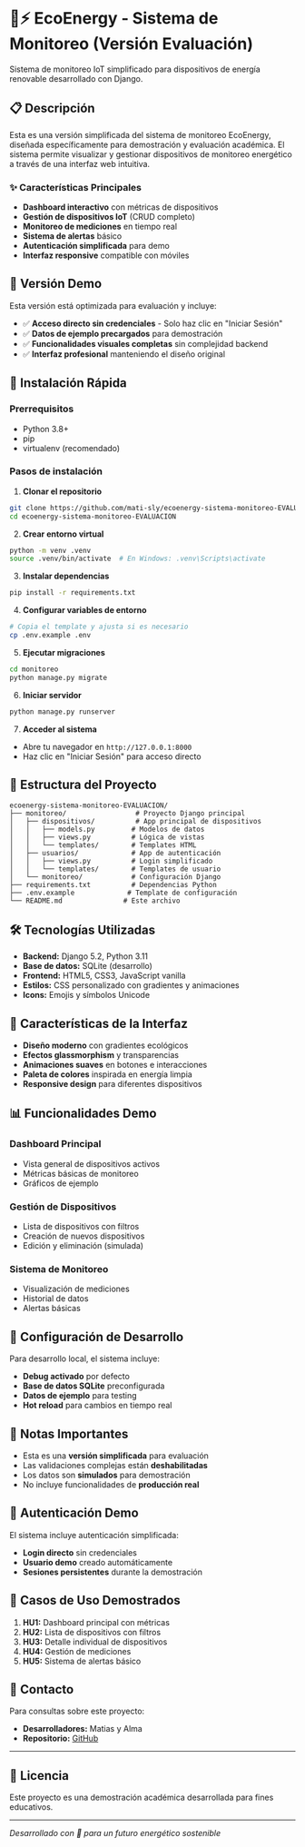 # 🌱⚡ EcoEnergy - Sistema de Monitoreo (Versión Evaluación)

Sistema de monitoreo IoT simplificado para dispositivos de energía renovable desarrollado con Django.

## 📋 Descripción

Esta es una versión simplificada del sistema de monitoreo EcoEnergy, diseñada específicamente para demostración y evaluación académica. El sistema permite visualizar y gestionar dispositivos de monitoreo energético a través de una interfaz web intuitiva.

### ✨ Características Principales

- **Dashboard interactivo** con métricas de dispositivos
- **Gestión de dispositivos IoT** (CRUD completo)
- **Monitoreo de mediciones** en tiempo real
- **Sistema de alertas** básico
- **Autenticación simplificada** para demo
- **Interfaz responsive** compatible con móviles

## 🎯 Versión Demo

Esta versión está optimizada para evaluación y incluye:

- ✅ **Acceso directo sin credenciales** - Solo haz clic en "Iniciar Sesión"
- ✅ **Datos de ejemplo precargados** para demostración
- ✅ **Funcionalidades visuales completas** sin complejidad backend
- ✅ **Interfaz profesional** manteniendo el diseño original

## 🚀 Instalación Rápida

### Prerrequisitos

- Python 3.8+
- pip
- virtualenv (recomendado)

### Pasos de instalación

1. **Clonar el repositorio**

```bash
git clone https://github.com/mati-sly/ecoenergy-sistema-monitoreo-EVALUACION.git
cd ecoenergy-sistema-monitoreo-EVALUACION
```

2. **Crear entorno virtual**

```bash
python -m venv .venv
source .venv/bin/activate  # En Windows: .venv\Scripts\activate
```

3. **Instalar dependencias**

```bash
pip install -r requirements.txt
```

4. **Configurar variables de entorno**

```bash
# Copia el template y ajusta si es necesario
cp .env.example .env
```

5. **Ejecutar migraciones**

```bash
cd monitoreo
python manage.py migrate
```

6. **Iniciar servidor**

```bash
python manage.py runserver
```

7. **Acceder al sistema**

- Abre tu navegador en `http://127.0.0.1:8000`
- Haz clic en "Iniciar Sesión" para acceso directo

## 📁 Estructura del Proyecto

```
ecoenergy-sistema-monitoreo-EVALUACION/
├── monitoreo/                 # Proyecto Django principal
│   ├── dispositivos/          # App principal de dispositivos
│   │   ├── models.py         # Modelos de datos
│   │   ├── views.py          # Lógica de vistas
│   │   └── templates/        # Templates HTML
│   ├── usuarios/             # App de autenticación
│   │   ├── views.py          # Login simplificado
│   │   └── templates/        # Templates de usuario
│   └── monitoreo/            # Configuración Django
├── requirements.txt          # Dependencias Python
├── .env.example             # Template de configuración
└── README.md               # Este archivo
```

## 🛠️ Tecnologías Utilizadas

- **Backend:** Django 5.2, Python 3.11
- **Base de datos:** SQLite (desarrollo)
- **Frontend:** HTML5, CSS3, JavaScript vanilla
- **Estilos:** CSS personalizado con gradientes y animaciones
- **Icons:** Emojis y símbolos Unicode

## 🎨 Características de la Interfaz

- **Diseño moderno** con gradientes ecológicos
- **Efectos glassmorphism** y transparencias
- **Animaciones suaves** en botones e interacciones
- **Paleta de colores** inspirada en energía limpia
- **Responsive design** para diferentes dispositivos

## 📊 Funcionalidades Demo

### Dashboard Principal

- Vista general de dispositivos activos
- Métricas básicas de monitoreo
- Gráficos de ejemplo

### Gestión de Dispositivos

- Lista de dispositivos con filtros
- Creación de nuevos dispositivos
- Edición y eliminación (simulada)

### Sistema de Monitoreo

- Visualización de mediciones
- Historial de datos
- Alertas básicas

## 🔧 Configuración de Desarrollo

Para desarrollo local, el sistema incluye:

- **Debug activado** por defecto
- **Base de datos SQLite** preconfigurada
- **Datos de ejemplo** para testing
- **Hot reload** para cambios en tiempo real

## 📝 Notas Importantes

- Esta es una **versión simplificada** para evaluación
- Las validaciones complejas están **deshabilitadas**
- Los datos son **simulados** para demostración
- No incluye funcionalidades de **producción real**

## 🔐 Autenticación Demo

El sistema incluye autenticación simplificada:

- **Login directo** sin credenciales
- **Usuario demo** creado automáticamente
- **Sesiones persistentes** durante la demostración

## 🎯 Casos de Uso Demostrados

1. **HU1:** Dashboard principal con métricas
2. **HU2:** Lista de dispositivos con filtros
3. **HU3:** Detalle individual de dispositivos
4. **HU4:** Gestión de mediciones
5. **HU5:** Sistema de alertas básico

## 📧 Contacto

Para consultas sobre este proyecto:

- **Desarrolladores:** Matias y Alma
- **Repositorio:** [GitHub](https://github.com/mati-sly/ecoenergy-sistema-monitoreo-EVALUACION)

---

## 📜 Licencia

Este proyecto es una demostración académica desarrollada para fines educativos.

---

_Desarrollado con 💚 para un futuro energético sostenible_
